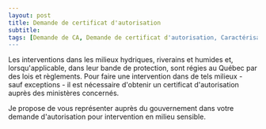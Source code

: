 ```yaml
---
layout: post
title: Demande de certificat d'autorisation
subtitle: 
tags: [Demande de CA, Demande de certificat d'autorisation, Caractérisation écologique, Caractérisation biologique]
---
```


Les interventions dans les milieux hydriques, riverains et humides et, lorsqu'applicable, dans leur bande de protection, sont régies au Québec par des lois et règlements. Pour faire une intervention dans de tels milieux - sauf exceptions - il est nécessaire d'obtenir un certificat d'autorisation auprès des ministères concernés. 

Je propose de vous représenter auprès du gouvernement dans votre demande d'autorisation pour intervention en milieu sensible. 
